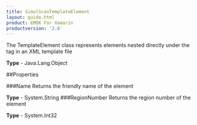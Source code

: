 ```yaml
---
title: SimulScanTemplateElement
layout: guide.html
product: EMDK For Xamarin 
productversion: '2.6' 
---
```

The TemplateElement class represents elements nested directly under the tag in an XML template file

**Type** - Java.Lang.Object

##Properties

###Name
Returns the friendly name of the element

**Type** - System.String
###RegionNumber
Returns the region number of the element

**Type** - System.Int32
